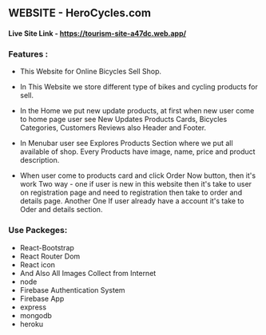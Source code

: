 ## WEBSITE - HeroCycles.com
#### Live Site Link - https://tourism-site-a47dc.web.app/

### Features :

- This Website for Online Bicycles Sell Shop.
- In This Website we store different type of bikes and cycling products for sell.
- In the Home we put new update products, at first when new user come to home page user see New Updates Products Cards, Bicycles Categories, Customers Reviews also Header and Footer.

- In Menubar user see Explores Products Section where we put all available of shop. Every Products have image, name, price and product description.

- When user come to products card and click Order Now button, then it's work Two way - one if user is new in this website then it's take to user on registration page and need to registration then take to order and details page. Another One If user already have a account it's take to Oder and details section.  

### Use Packeges:
- React-Bootstrap
- React Router Dom
- React icon
- And Also All Images Collect from Internet
- node
- Firebase Authentication System
- Firebase App
- express
- mongodb
- heroku